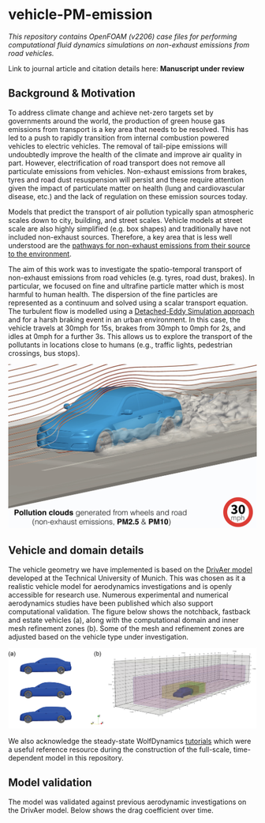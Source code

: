 # vehicle-PM-emission

_This repository contains OpenFOAM (v2206) case files for performing computational fluid dynamics simulations on non-exhaust emissions from road vehicles._

Link to journal article and citation details here: **Manuscript under review**

## Background & Motivation

To address climate change and achieve net-zero targets set by governments around the world, the production of green house gas emissions from transport is a key area that needs to be resolved. This has led to a push to rapidly transition from internal combustion powered vehicles to electric vehicles. The removal of tail-pipe emissions will undoubtedly improve the health of the climate and improve air quality in part. However, electrification of road transport does not remove all particulate emissions from vehicles. Non-exhaust emissions from brakes, tyres and road dust resuspension will persist and these require attention given the impact of particulate matter on health (lung and cardiovascular disease, etc.) and the lack of regulation on these emission sources today.

Models that predict the transport of air pollution typically span atmospheric scales down to city, building, and street scales. Vehicle models at street scale are also highly simplified (e.g. box shapes) and traditionally have not included non-exhaust sources. Therefore, a key area that is less well understood are the [pathways for non-exhaust emissions from their source to the environment](https://doi.org/10.1016/j.envpol.2020.115654). 

The aim of this work was to investigate the spatio-temporal transport of non-exhaust emissions from road vehicles (e.g. tyres, road dust, brakes). In particular, we focused on fine and ultrafine particle matter which is most harmful to human health. The dispersion of the fine particles are represented as a continuum and solved using a scalar transport equation. The turbulent flow is modelled using a [Detached-Eddy Simulation approach](https://doi.org/10.1007/s00162-006-0015-0) and for a harsh braking event in an urban environment. In this case, the vehicle travels at 30mph for 15s, brakes from 30mph to 0mph for 2s, and idles at 0mph for a further 3s. This allows us to explore the transport of the pollutants in locations close to humans (e.g., traffic lights, pedestrian crossings, bus stops). 

![snapshot](./images/video-snapshot.png)

## Vehicle and domain details

The vehicle geometry we have implemented is based on the [DrivAer model](https://www.epc.ed.tum.de/en/aer/research-groups/automotive/drivaer/) developed at the Technical University of Munich. This was chosen as it a realistic vehicle model for aerodynamics investigations and is openly accessible for research use. Numerous experimental and numerical aerodynamics studies have been published which also support computational validation. The figure below shows the notchback, fastback and estate vehicles (a), along with the computational domain and inner mesh refinement zones (b). Some of the mesh and refinement zones are adjusted based on the vehicle type under investigation.

![vehicles](./images/vehicles-and-domain.png)


We also acknowledge the steady-state WolfDynamics [tutorials](http://www.wolfdynamics.com/tutorials.html?id=94) which were a useful reference resource during the construction of the full-scale, time-dependent model in this repository.

## Model validation

The model was validated against previous aerodynamic investigations on the DrivAer model. Below shows the drag coefficient over time.




